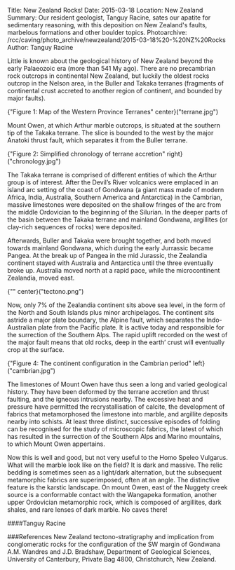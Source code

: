 Title: New Zealand Rocks!
Date: 2015-03-18
Location: New Zealand
Summary: Our resident geologist, Tanguy Racine, sates our apatite for sedimentary reasoning, with this deposition on New Zealand's faults, marbelous formations and other boulder topics.
Photoarchive: /rcc/caving/photo_archive/newzealand/2015-03-18%20-%20NZ%20Rocks
Author: Tanguy Racine

Little is known about the geological history of New Zealand beyond the early Palaeozoic era (more than 541 My ago).  There are no precambrian rock outcrops in continental New Zealand, but luckily the oldest rocks outcrop in the Nelson area, in the Buller and Takaka terranes (fragments of continental crust accreted to another region of continent, and bounded by major faults).

{"Figure 1: Map of the Western Province Terranes" center}("terrane.jpg")

Mount Owen, at which Arthur marble outcrops, is situated at the southern tip of the Takaka terrane. The slice is bounded to the west by the major Anatoki thrust fault, which separates it from the Buller terrane.

{"Figure 2: Simplified chronology of terrane accretion" right}("chronology.jpg")

The Takaka terrane is comprised of different entities of which the Arthur group is of interest. After the Devil’s River volcanics were emplaced  in an island arc setting of the coast of Gondwana (a giant mass made of modern Africa, India, Australia, Southern America and Antarctica) in the Cambrian, massive limestones were deposited on the shallow fringes of the arc from the middle Ordovician to the beginning of the Silurian. In the deeper parts of the basin between the Takaka terrane and mainland Gondwana, argillites (or clay-rich sequences of rocks) were deposited.

Afterwards, Buller and Takaka were brought together, and both moved towards mainland Gondwana, which during the early Jurrassic became Pangea. At the break up of Pangea in the mid Jurassic, the Zealandia continent stayed with Australia and Antarctica until the three eventually broke up. Australia moved north at a rapid pace, while the microcontinent Zealandia, moved east.

{"" center}("tectono.png")

Now, only 7% of the Zealandia continent sits above sea level, in the form of the North and South Islands plus minor archipelagos. The continent sits astride a major plate boundary, the Alpine fault, which separates the Indo-Australian plate from the Pacific plate. It is active today and responsible for the surrection of the Southern Alps. The rapid uplift recorded on the west of the major fault means that old rocks, deep in the earth’ crust will eventually crop at the surface.

{"Figure 4: The continent configuration in the Cambrian period" left}("cambrian.jpg")

The limestones of Mount Owen have thus seen a long and varied geological history. They have been deformed by the terrane accretion and thrust faulting, and the igneous intrusions nearby. The excessive heat and pressure have permitted the recrystallisation of calcite, the development of fabrics that metamorphosed the limestone into marble, and argillite deposits nearby into schists. At least three distinct, successive episodes of folding can be recognised for the study of microscopic fabrics, the latest of which has resulted in the surrection of the Southern Alps and Marino mountains, to which Mount Owen appertains.

Now this is well and good, but not very useful to the Homo Speleo Vulgarus. What will the marble look like on the field? It is dark and massive. The relic bedding is sometimes seen as a light/dark alternation, but the subsequent metamorphic fabrics are superimposed, often at an angle. The distinctive feature is the karstic landscape. On mount Owen, east of the Nuggety creek source is a conformable contact with the Wangapeka formation, another upper Ordovician metamorphic rock, which is composed of argillites, dark shales, and rare lenses of dark marble. No caves there!

####Tanguy Racine

###References
New Zealand tectono-stratigraphy and implication from conglomeratic rocks for the configuration of the SW margin of Gondwana A.M. Wandres and J.D. Bradshaw, Department of Geological Sciences, University of Canterbury, Private Bag 4800, Christchurch, New Zealand.
